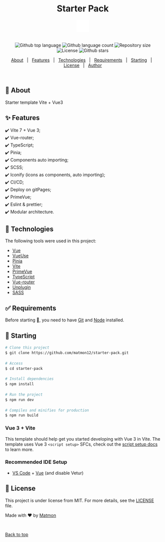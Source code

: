 <h1 align="center">Starter Pack</h1>

<div align="center" id="top">
  <img src="./public/readme-logo.svg" alt="logo" style="font-size: 30px;" />
</div>
&#xa0;

<p align="center">
  <img alt="Github top language" src="https://img.shields.io/github/languages/top/matmon12/starter-pack?color=42d392">

  <img alt="Github language count" src="https://img.shields.io/github/languages/count/matmon12/starter-pack?color=d36449">

  <img alt="Repository size" src="https://img.shields.io/github/repo-size/matmon12/starter-pack?color=4cc71e">

  <img alt="License" src="https://img.shields.io/github/license/matmon12/starter-pack?color=56BEB8">

  <img alt="Github stars" src="https://img.shields.io/github/stars/matmon12/starter-pack?color=56BEB8" />
</p>

<p align="center">
  <a href="#dart-about">About</a> &#xa0; | &#xa0;
  <a href="#sparkles-features">Features</a> &#xa0; | &#xa0;
  <a href="#rocket-technologies">Technologies</a> &#xa0; | &#xa0;
  <a href="#white_check_mark-requirements">Requirements</a> &#xa0; | &#xa0;
  <a href="#checkered_flag-starting">Starting</a> &#xa0; | &#xa0;
  <a href="#memo-license">License</a> &#xa0; | &#xa0;
  <a href="https://github.com/matmon12" target="_blank">Author</a>
</p>

<br>

## :dart: About ##

Starter template Vite + Vue3

## :sparkles: Features ##

:heavy_check_mark: Vite 7 + Vue 3;\
:heavy_check_mark: Vue-router;\
:heavy_check_mark: TypeScript;\
:heavy_check_mark: Pinia;\
:heavy_check_mark: Components auto importing;\
:heavy_check_mark: SCSS;\
:heavy_check_mark: Iconify (icons as components, auto importing);\
:heavy_check_mark: CI/CD;\
:heavy_check_mark: Deploy on gitPages;\
:heavy_check_mark: PrimeVue;\
:heavy_check_mark: Eslint & prettier;\
:heavy_check_mark: Modular architecture.

## :rocket: Technologies ##

The following tools were used in this project:

- [Vue](https://vuejs.org/)
- [VueUse](https://vueuse.org/)
- [Pinia](https://pinia.vuejs.org/)
- [Vite](https://vitejs.dev/)
- [PrimeVue](https://primevue.org/)
- [TypeScript](https://www.typescriptlang.org/)
- [Vue-router](https://router.vuejs.org/)
- [Unplugin](https://unplugin.unjs.io/)
- [SASS](https://sass-lang.com/)

## :white_check_mark: Requirements ##

Before starting :checkered_flag:, you need to have [Git](https://git-scm.com) and [Node](https://nodejs.org/en/) installed.

## :checkered_flag: Starting ##

```bash
# Clone this project
$ git clone https://github.com/matmon12/starter-pack.git

# Access
$ cd starter-pack

# Install dependencies
$ npm install

# Run the project
$ npm run dev

# Compiles and minifies for production
$ npm run build
```

### Vue 3 + Vite

This template should help get you started developing with Vue 3 in Vite. The template uses Vue 3 `<script setup>` SFCs, check out the [script setup docs](https://v3.vuejs.org/api/sfc-script-setup.html#sfc-script-setup) to learn more.

### Recommended IDE Setup

- [VS Code](https://code.visualstudio.com/) + [Vue](https://marketplace.visualstudio.com/items?itemName=Vue.volar) (and disable Vetur)

## :memo: License ##

This project is under license from MIT. For more details, see the [LICENSE](LICENSE.md) file.


Made with :heart: by <a href="https://github.com/matmon12" target="_blank">Matmon</a>

&#xa0;

<a href="#top">Back to top</a>
